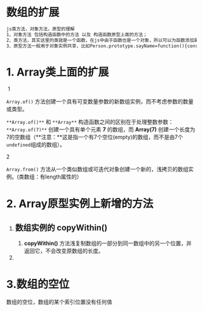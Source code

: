 # 数组的扩展

```txt
js类方法，对象方法，原型的理解
1、对象方法 包括构造函数中的方法 以及 构造函数原型上面的方法；
2、类方法，其实这里的类就是一个函数，在js中由于函数也是一个对象，所以可以为函数添加属性以及方法，这种方法在node中用的比较多；
3、原型方法一般用于对象实例共享，比如Person.prototype.sayName=function(){console.log(this.name);};在原型上面添加该方法，就能实现共享。这样就不用每一次初始化一个实例的时候，为其分配相应的内存了。
```



# 1. Array类上面的扩展

​	1	

`Array.of()` 方法创建一个具有可变数量参数的新数组实例，而不考虑参数的数量或类型。

 `**Array.of()**` 和 `**Array**` 构造函数之间的区别在于处理整数参数：`**Array.of(7)**` 创建一个具有单个元素 **7** 的数组，而 **Array(7)** 创建一个长度为7的空数组（**注意：**这是指一个有7个空位(empty)的数组，而不是由7个`undefined`组成的数组）。





   2   

 `Array.from()` 方法从一个类似数组或可迭代对象创建一个新的，浅拷贝的数组实例。(类数组：有length属性的）

# 2. Array原型实例上新增的方法

1. ## 数组实例的 copyWithin()

   1. **copyWithin()**  方法浅复制数组的一部分到同一数组中的另一个位置，并返回它，不会改变原数组的长度。

2. 

# 3.数组的空位

数组的空位，数组的某个索引位置没有任何值


​	